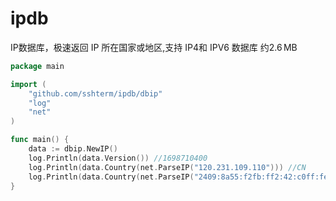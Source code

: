 # ipdb
IP数据库，极速返回 IP 所在国家或地区,支持 IP4和 IPV6
数据库 约2.6 MB

```go
package main

import (
	"github.com/sshterm/ipdb/dbip"
	"log"
	"net"
)

func main() {
	data := dbip.NewIP()
	log.Println(data.Version()) //1698710400
	log.Println(data.Country(net.ParseIP("120.231.109.110"))) //CN
	log.Println(data.Country(net.ParseIP("2409:8a55:f2fb:ff2:42:c0ff:fea8:a0a"))) //CN
}

```
